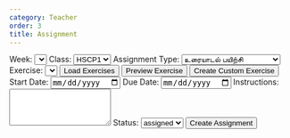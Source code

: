 ```yaml
---
category: Teacher
order: 3
title: Assignment 
---
```


<script src="{{ site.baseurl }}/scripts/track.js">tracker();</script>
<div id="assignmentSection">
  <!-- Assignment form and list will be dynamically inserted here -->
    <form id="assignmentForm">
        <label for="week">Week:</label>
        <select id="week" name="week">
        </select>
        <label for="class">Class:</label>
        <select id="class" name="class">
            <option value="HSCP1">HSCP1</option>
            <option value="HSCP2">HSCP2</option>
            <option value="HSCP3">HSCP3</option>
            <option value="HSCP4">HSCP4</option>
        </select>   
        <label for="assignmentType">Assignment Type:</label>
        <select id="assignmentType" name="assignmentType">
            <option value="உரையாடல் பயிற்சி">உரையாடல் பயிற்சி</option>
            <option value="கதை சொல்லுதல் பயிற்சி">கதை சொல்லுதல் பயிற்சி</option>
            <option value="கேட்டல்‌ கருத்தறிதல் பயிற்சி">கேட்டல்‌ கருத்தறிதல் பயிற்சி</option>
            <option value="தலைப்பு பயிற்சி">தலைப்பு பயிற்சி</option>
        </select>
        <label for="exercise">Exercise:</label>
        <select id="exercise" name="exercise">
        <!-- Options will be dynamically populated based on assignment type -->
        </select>
        <button type="button" onclick="loadExercises()">Load Exercises</button>
        <button type="button" onclick="previewExercise()">Preview Exercise</button>
        <button type="button" onclick="showCustomExercise()">Create Custom Exercise</button>
        <div id="exercisePreview">
            <div id="customExerciseSection" style="display:none;">
                <h2>Create Custom Exercise</h2>
                <label for="title">Title:</label><br>
                <input type="text" id="title" name="title"><br><br>
                <label for="description">Description:</label><br>
                <textarea id="description" name="description" rows="4" cols="50"></textarea><br><br>
            <!-- Dialogue practice fields -->
                <div id="dialogueFields" style="display:none;">
                    <label for="intro">Introduction (optional):</label><br>
                    <textarea id="intro" name="intro" rows="4" cols="50"></textarea><br><br>
                    <input type=text id="questions" name="questions" placeholder="Enter a question"><button type="button" onclick="addQuestionField()">+</button><br><br>
                </div>
                <!-- Storytelling practice fields -->
                <div id="storyFields" style="display:none;">
                    <label for="storyTitle">Story Title:</label><br>
                    <input type="text" id="storyTitle" name="storyTitle"><br><br>
                    <label for="storyPrompt">Story Prompt:</label><br>
                    <textarea id="storyPrompt" name="storyPrompt" rows="4" cols="50"></textarea><br><br>
                </div>
                <!-- Listening comprehension practice fields -->
                <div id="listeningFields" style="display:none;">
                    <label for="listeningAudioURL">YouTube Embed URL:</label><br>
                    <input type="text" id="listeningAudioURL" name="listeningAudioURL"><br><br>
                    <input type=text id="questions" name="listeningQuestions" placeholder="Enter a question"><button type="button" onclick="addListeningQuestionField()">+</button><br><br>
                </div>
                <!-- Topic practice fields -->
                <div id="topicFields" style="display:none;">
                    <input type=text id="keyword" name="keywords" placeholder="Enter keyword"><button type="button" onclick="addTopicKeywordField()">+</button><br><br>
                </div>
                <button type="button" onclick="saveCustomExercise()">Create Custom Exercise</button>
            </div>
        </div>
        <label for="startDate">Start Date:</label>
        <input type="date" id="startDate" name="startDate">
        <label for="dueDate">Due Date:</label>
        <input type="date" id="dueDate" name="dueDate">
        <label for="instructions">Instructions:</label>
        <textarea id="instructions" name="instructions" rows="4"></textarea>
        <label for="status">Status:</label>
        <select id="status" name="status">
        <option value="assigned">assigned</option>
        </select>
        <button type="button" onclick="createAssignment()">Create Assignment</button>
    </form>
</div>


<div id="tracker"></div>
<script src="{{ site.baseurl }}/scripts/assignment.js"></script>
